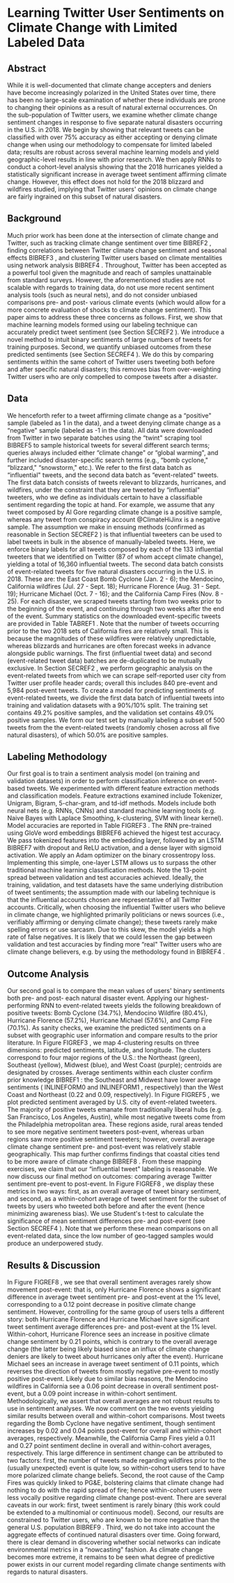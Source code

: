 # Learning Twitter User Sentiments on Climate Change with Limited Labeled Data

## Abstract
While it is well-documented that climate change accepters and deniers have become increasingly polarized in the United States over time, there has been no large-scale examination of whether these individuals are prone to changing their opinions as a result of natural external occurrences. On the sub-population of Twitter users, we examine whether climate change sentiment changes in response to five separate natural disasters occurring in the U.S. in 2018. We begin by showing that relevant tweets can be classified with over 75% accuracy as either accepting or denying climate change when using our methodology to compensate for limited labeled data; results are robust across several machine learning models and yield geographic-level results in line with prior research. We then apply RNNs to conduct a cohort-level analysis showing that the 2018 hurricanes yielded a statistically significant increase in average tweet sentiment affirming climate change. However, this effect does not hold for the 2018 blizzard and wildfires studied, implying that Twitter users' opinions on climate change are fairly ingrained on this subset of natural disasters.

## Background
Much prior work has been done at the intersection of climate change and Twitter, such as tracking climate change sentiment over time BIBREF2 , finding correlations between Twitter climate change sentiment and seasonal effects BIBREF3 , and clustering Twitter users based on climate mentalities using network analysis BIBREF4 . Throughout, Twitter has been accepted as a powerful tool given the magnitude and reach of samples unattainable from standard surveys. However, the aforementioned studies are not scalable with regards to training data, do not use more recent sentiment analysis tools (such as neural nets), and do not consider unbiased comparisons pre- and post- various climate events (which would allow for a more concrete evaluation of shocks to climate change sentiment). This paper aims to address these three concerns as follows.
First, we show that machine learning models formed using our labeling technique can accurately predict tweet sentiment (see Section SECREF2 ). We introduce a novel method to intuit binary sentiments of large numbers of tweets for training purposes. Second, we quantify unbiased outcomes from these predicted sentiments (see Section SECREF4 ). We do this by comparing sentiments within the same cohort of Twitter users tweeting both before and after specific natural disasters; this removes bias from over-weighting Twitter users who are only compelled to compose tweets after a disaster.

## Data
We henceforth refer to a tweet affirming climate change as a “positive" sample (labeled as 1 in the data), and a tweet denying climate change as a “negative" sample (labeled as -1 in the data). All data were downloaded from Twitter in two separate batches using the “twint" scraping tool BIBREF5 to sample historical tweets for several different search terms; queries always included either “climate change" or “global warming", and further included disaster-specific search terms (e.g., “bomb cyclone," “blizzard," “snowstorm," etc.). We refer to the first data batch as “influential" tweets, and the second data batch as “event-related" tweets.
The first data batch consists of tweets relevant to blizzards, hurricanes, and wildfires, under the constraint that they are tweeted by “influential" tweeters, who we define as individuals certain to have a classifiable sentiment regarding the topic at hand. For example, we assume that any tweet composed by Al Gore regarding climate change is a positive sample, whereas any tweet from conspiracy account @ClimateHiJinx is a negative sample. The assumption we make in ensuing methods (confirmed as reasonable in Section SECREF2 ) is that influential tweeters can be used to label tweets in bulk in the absence of manually-labeled tweets. Here, we enforce binary labels for all tweets composed by each of the 133 influential tweeters that we identified on Twitter (87 of whom accept climate change), yielding a total of 16,360 influential tweets.
The second data batch consists of event-related tweets for five natural disasters occurring in the U.S. in 2018. These are: the East Coast Bomb Cyclone (Jan. 2 - 6); the Mendocino, California wildfires (Jul. 27 - Sept. 18); Hurricane Florence (Aug. 31 - Sept. 19); Hurricane Michael (Oct. 7 - 16); and the California Camp Fires (Nov. 8 - 25). For each disaster, we scraped tweets starting from two weeks prior to the beginning of the event, and continuing through two weeks after the end of the event. Summary statistics on the downloaded event-specific tweets are provided in Table TABREF1 . Note that the number of tweets occurring prior to the two 2018 sets of California fires are relatively small. This is because the magnitudes of these wildfires were relatively unpredictable, whereas blizzards and hurricanes are often forecast weeks in advance alongside public warnings. The first (influential tweet data) and second (event-related tweet data) batches are de-duplicated to be mutually exclusive. In Section SECREF2 , we perform geographic analysis on the event-related tweets from which we can scrape self-reported user city from Twitter user profile header cards; overall this includes 840 pre-event and 5,984 post-event tweets.
To create a model for predicting sentiments of event-related tweets, we divide the first data batch of influential tweets into training and validation datasets with a 90%/10% split. The training set contains 49.2% positive samples, and the validation set contains 49.0% positive samples. We form our test set by manually labeling a subset of 500 tweets from the the event-related tweets (randomly chosen across all five natural disasters), of which 50.0% are positive samples.

## Labeling Methodology
Our first goal is to train a sentiment analysis model (on training and validation datasets) in order to perform classification inference on event-based tweets. We experimented with different feature extraction methods and classification models. Feature extractions examined include Tokenizer, Unigram, Bigram, 5-char-gram, and td-idf methods. Models include both neural nets (e.g. RNNs, CNNs) and standard machine learning tools (e.g. Naive Bayes with Laplace Smoothing, k-clustering, SVM with linear kernel). Model accuracies are reported in Table FIGREF3 .
The RNN pre-trained using GloVe word embeddings BIBREF6 achieved the higest test accuracy. We pass tokenized features into the embedding layer, followed by an LSTM BIBREF7 with dropout and ReLU activation, and a dense layer with sigmoid activation. We apply an Adam optimizer on the binary crossentropy loss. Implementing this simple, one-layer LSTM allows us to surpass the other traditional machine learning classification methods. Note the 13-point spread between validation and test accuracies achieved. Ideally, the training, validation, and test datasets have the same underlying distribution of tweet sentiments; the assumption made with our labeling technique is that the influential accounts chosen are representative of all Twitter accounts. Critically, when choosing the influential Twitter users who believe in climate change, we highlighted primarily politicians or news sources (i.e., verifiably affirming or denying climate change); these tweets rarely make spelling errors or use sarcasm. Due to this skew, the model yields a high rate of false negatives. It is likely that we could lessen the gap between validation and test accuracies by finding more “real" Twitter users who are climate change believers, e.g. by using the methodology found in BIBREF4 .

## Outcome Analysis
Our second goal is to compare the mean values of users' binary sentiments both pre- and post- each natural disaster event. Applying our highest-performing RNN to event-related tweets yields the following breakdown of positive tweets: Bomb Cyclone (34.7%), Mendocino Wildfire (80.4%), Hurricane Florence (57.2%), Hurricane Michael (57.6%), and Camp Fire (70.1%). As sanity checks, we examine the predicted sentiments on a subset with geographic user information and compare results to the prior literature.
In Figure FIGREF3 , we map 4-clustering results on three dimensions: predicted sentiments, latitude, and longitude. The clusters correspond to four major regions of the U.S.: the Northeast (green), Southeast (yellow), Midwest (blue), and West Coast (purple); centroids are designated by crosses. Average sentiments within each cluster confirm prior knowledge BIBREF1 : the Southeast and Midwest have lower average sentiments ( INLINEFORM0 and INLINEFORM1 , respectively) than the West Coast and Northeast (0.22 and 0.09, respectively). In Figure FIGREF5 , we plot predicted sentiment averaged by U.S. city of event-related tweeters. The majority of positive tweets emanate from traditionally liberal hubs (e.g. San Francisco, Los Angeles, Austin), while most negative tweets come from the Philadelphia metropolitan area. These regions aside, rural areas tended to see more negative sentiment tweeters post-event, whereas urban regions saw more positive sentiment tweeters; however, overall average climate change sentiment pre- and post-event was relatively stable geographically. This map further confirms findings that coastal cities tend to be more aware of climate change BIBREF8 .
From these mapping exercises, we claim that our “influential tweet" labeling is reasonable. We now discuss our final method on outcomes: comparing average Twitter sentiment pre-event to post-event. In Figure FIGREF8 , we display these metrics in two ways: first, as an overall average of tweet binary sentiment, and second, as a within-cohort average of tweet sentiment for the subset of tweets by users who tweeted both before and after the event (hence minimizing awareness bias). We use Student's t-test to calculate the significance of mean sentiment differences pre- and post-event (see Section SECREF4 ). Note that we perform these mean comparisons on all event-related data, since the low number of geo-tagged samples would produce an underpowered study.

## Results & Discussion
In Figure FIGREF8 , we see that overall sentiment averages rarely show movement post-event: that is, only Hurricane Florence shows a significant difference in average tweet sentiment pre- and post-event at the 1% level, corresponding to a 0.12 point decrease in positive climate change sentiment. However, controlling for the same group of users tells a different story: both Hurricane Florence and Hurricane Michael have significant tweet sentiment average differences pre- and post-event at the 1% level. Within-cohort, Hurricane Florence sees an increase in positive climate change sentiment by 0.21 points, which is contrary to the overall average change (the latter being likely biased since an influx of climate change deniers are likely to tweet about hurricanes only after the event). Hurricane Michael sees an increase in average tweet sentiment of 0.11 points, which reverses the direction of tweets from mostly negative pre-event to mostly positive post-event. Likely due to similar bias reasons, the Mendocino wildfires in California see a 0.06 point decrease in overall sentiment post-event, but a 0.09 point increase in within-cohort sentiment. Methodologically, we assert that overall averages are not robust results to use in sentiment analyses.
We now comment on the two events yielding similar results between overall and within-cohort comparisons. Most tweets regarding the Bomb Cyclone have negative sentiment, though sentiment increases by 0.02 and 0.04 points post-event for overall and within-cohort averages, respectively. Meanwhile, the California Camp Fires yield a 0.11 and 0.27 point sentiment decline in overall and within-cohort averages, respectively. This large difference in sentiment change can be attributed to two factors: first, the number of tweets made regarding wildfires prior to the (usually unexpected) event is quite low, so within-cohort users tend to have more polarized climate change beliefs. Second, the root cause of the Camp Fires was quickly linked to PG&E, bolstering claims that climate change had nothing to do with the rapid spread of fire; hence within-cohort users were less vocally positive regarding climate change post-event.
There are several caveats in our work: first, tweet sentiment is rarely binary (this work could be extended to a multinomial or continuous model). Second, our results are constrained to Twitter users, who are known to be more negative than the general U.S. population BIBREF9 . Third, we do not take into account the aggregate effects of continued natural disasters over time. Going forward, there is clear demand in discovering whether social networks can indicate environmental metrics in a “nowcasting" fashion. As climate change becomes more extreme, it remains to be seen what degree of predictive power exists in our current model regarding climate change sentiments with regards to natural disasters.

